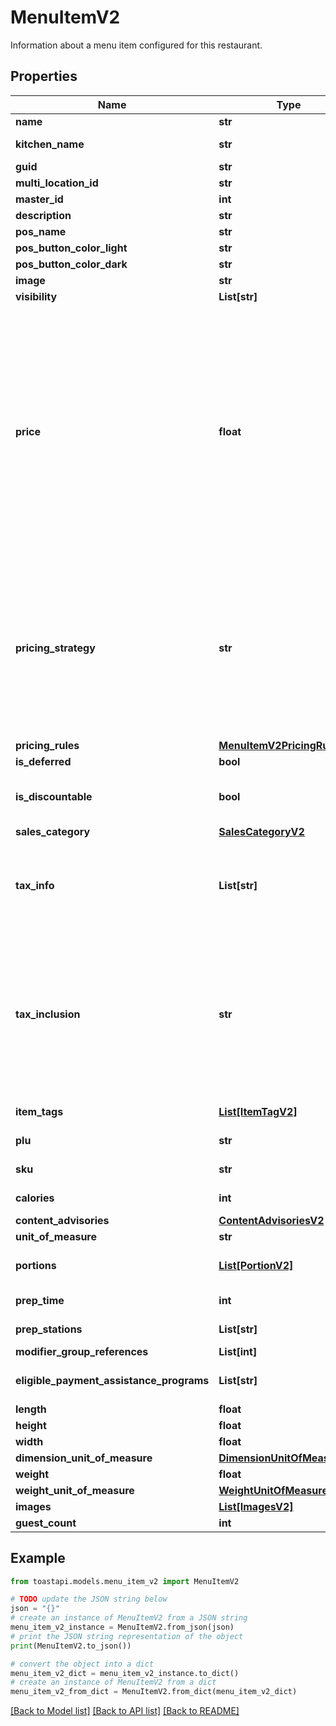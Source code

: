 # MenuItemV2

Information about a menu item configured for this restaurant. 

## Properties

Name | Type | Description | Notes
------------ | ------------- | ------------- | -------------
**name** | **str** | A descriptive name for this menu item, for example, \&quot;Caesar Salad\&quot; or \&quot;Turkey Sandwich\&quot;.  | [optional] 
**kitchen_name** | **str** | The name of the menu item as it appears on kitchen tickets. The &#x60;kitchenName&#x60; can include both numbers and letters. This value contains an empty string if a kitchen name has not been configured for the menu item.  | [optional] 
**guid** | **str** | A unique identifier for this menu item, assigned by the Toast POS system.  | [optional] 
**multi_location_id** | **str** | An identifier that is used to identify and consolidate menu entities that are versions of each other. | [optional] 
**master_id** | **int** | This value is deprecated. Instead of masterId, use multiLocationId. | [optional] 
**description** | **str** | An optional short description of this menu item.  | [optional] 
**pos_name** | **str** | The button label name that appears for this menu entity in the Toast POS app. | [optional] 
**pos_button_color_light** | **str** | The color of the menu entity&#39;s button on the Toast POS app, when the app is running in light mode. | [optional] 
**pos_button_color_dark** | **str** | The color of the menu entity&#39;s button on the Toast POS app, when the app is running in dark mode. | [optional] 
**image** | **str** | The URL to an image that has been uploaded for this menu entity. | [optional] 
**visibility** | **List[str]** | An array of strings that indicate where this menu entity is visible. | [optional] 
**price** | **float** | The price of this menu item.  In Toast Web, menu items may have prices assigned to them individually, or they may inherit them from a parent menu group. The &#x60;price&#x60; value reflects the menu item&#39;s fully resolved pricing configuration in the following ways:    * For base prices, the &#x60;price&#x60; value is populated with the specified base price.      * For menu-specific prices, the &#x60;price&#x60; value is resolved based on the current menu. For example, consider a menu item that is included in both Lunch and Dinner menus and is priced at $10 for the Lunch menu and $12 for the Dinner menu. In the fully resolved JSON returned by the menus API, this menu item would appear twice, once as a child of the Lunch menu with a &#x60;price&#x60; value of $10, and again as a child of the Dinner menu with a &#x60;price&#x60; value of $12.      If this same menu item is added to a Breakfast menu but a menu-specific price is not defined for the Breakfast menu, then the &#x60;price&#x60; value for the instance of the menu item that appears in the Breakfast menu JSON is populated with the base price from the menu-specific price configuration. Menu-specific price configurations include a base price that functions as a default price when a menu-specific price cannot be resolved.    * For location-specific prices, the &#x60;price&#x60; value is resolved based on the current location. For example, consider a menu item that costs $15 in the Boston location and $20 in the New York location. When you retrieve menu data for the Boston location, this menu item&#39;s &#x60;price&#x60; value is $15. When you retrieve menu data for the New York location, the menu item&#39;s &#x60;price&#x60; value is $20.      * For time-specific prices, the &#x60;price&#x60; value is populated with the base price that is specified as part of the time-specific price configuration. This base price functions as a default price for the menu item during times of the day when a time-specific price has not been defined. For example, consider a menu item that costs $8 from noon to 2pm and $10 during the rest of the day. The &#x60;price&#x60; value for this item would be $10. You must use the &#x60;pricingStrategy&#x60; and &#x60;pricingRules&#x60; values for this menu item to calculate the price of the item during time periods for which a time-specific price has been defined.      * For size prices, the &#x60;price&#x60; value is null. You must use this menu item&#39;s &#x60;pricingStrategy&#x60; and &#x60;pricingRules&#x60; values to calculate the price of the item for different sizes.      * For open prices, the &#x60;price&#x60; value is null.       If the menu item is priced using a price level, the &#x60;price&#x60; value reflects the pricing strategy used for that price level, using the same logic described above. For example, consider a price level that applies a size price to the menu items it is assigned to. In this scenario, the &#x60;price&#x60; value is null and you must use the menu item&#39;s &#x60;pricingStrategy&#x60; and &#x60;pricingRules&#x60; values to calculate the price of the item for different sizes.    For more information on menu item pricing and pricing strategies, see the &lt;a href&#x3D;\&quot;https://doc.toasttab.com/doc/platformguide/adminToastPosPricingFeatures.html\&quot;&gt;Menu Pricing&lt;/a&gt; section in the Toast Platform Guide.  | [optional] 
**pricing_strategy** | **str** | A string that represents the pricing strategy used for this menu item.  You use the &#x60;pricingStrategy&#x60; value, in conjunction with the &#x60;pricingRules&#x60; value, to calculate the price for a menu item that uses the Time Specific Price or Size Price pricing strategy.  In Toast Web, menu items may have pricing strategies assigned to them individually, or they may inherit them from a parent menu group. The &#x60;pricingStrategy&#x60; value indicates the menu item&#39;s fully resolved pricing strategy. If the menu item is priced using the:   * Base Price pricing strategy, then the &#x60;pricingStrategy&#x60; value is BASE_PRICE.   * Menu Specific Price pricing strategy, then the &#x60;pricingStrategy&#x60; value is MENU_SPECIFIC_PRICE.   * Time Specific Price pricing strategy, then the &#x60;pricingStrategy&#x60; value is TIME_SPECIFIC_PRICE.   * Size Price pricing strategy, then the &#x60;pricingStrategy&#x60; value is SIZE_PRICE.   * Open Price pricing strategy, then the &#x60;pricingStrategy&#x60; value is OPEN_PRICE.  If the menu item is priced using the Location Specific Price pricing strategy, then the &#x60;pricingStrategy&#x60; value indicates which pricing strategy is used at the current location. For example, consider a menu item that uses a menu-specific price at the Boston location and a base price at the New York location. When you retrieve the menu data for the Boston location, the &#x60;pricingStrategy&#x60; for the menu item is MENU_SPECIFIC_PRICE. When you retrieve menu data for the New York location, the &#x60;pricingStrategy&#x60; for the menu item is BASE_PRICE.  If the menu item is priced using a price level, then the &#x60;pricingStrategy&#x60; value indicates which pricing strategy is used for that price level. For example, if the \&quot;Draft Beer\&quot; pricing level uses a time-specific price, then the &#x60;pricingStrategy&#x60; value for a menu item that is assigned the \&quot;Draft Beer\&quot; pricing level is TIME_SPECIFIC_PRICE.  If the &#x60;pricingStrategy&#x60; value is BASE_PRICE or MENU_SPECIFIC_PRICE, you can retrieve the menu item&#39;s price from its &#x60;price&#x60; value.  If the &#x60;pricingStrategy&#x60; value is TIME_SPECIFIC_PRICE or SIZE_PRICE, you must use the rules provided in _this menu item&#39;s_ &#x60;pricingRules&#x60; value to calculate the price for it.  | [optional] 
**pricing_rules** | [**MenuItemV2PricingRules**](MenuItemV2PricingRules.md) |  | [optional] 
**is_deferred** | **bool** | Indicates whether this menu item should be considered deferred revenue.  | [optional] 
**is_discountable** | **bool** | Indicates whether this menu item can be discounted.  **_Important_** The orders API _does not validate_ against the &#x60;isDiscountable&#x60; value. If you submit an order that applies a discount to a menu item whose &#x60;isDiscountable&#x60; value is FALSE, the orders API will not fail the order but it will set the discount amount on the menu item to $0.00. If you are using the menus API to build an ordering application, be sure to inspect the &#x60;isDiscountable&#x60; value of the menu items to ensure that your ordering application does not allow an item to be discounted if its &#x60;isDiscountable&#x60; value is FALSE.  | [optional] 
**sales_category** | [**SalesCategoryV2**](SalesCategoryV2.md) |  | [optional] 
**tax_info** | **List[str]** | An array of GUIDs for the tax rates that apply to this menu item.  Note that a menu item&#39;s tax rates may get overridden if a modifier option is applied to it and that modifier option is configured so that it overrides its parent menu item&#39;s tax rates. See &lt;a href&#x3D;\&quot;https://doc.toasttab.com/doc/devguide/apiUsingTaxInfoAndModifierOptionTaxInfoToCalculateTaxesForMenuItemsAndModOptions.html\&quot;&gt;Using taxInfo and modifierOptionTaxInfo to calculate taxes for menu items and modifier options&lt;/a&gt; in the Toast Developer Guide for more information.               To retrieve full configuration data for a tax rate, use the &#x60;/taxRates/{guid}&#x60; endpoint in the configuration API.  _Important:_ The &#x60;taxInfo&#x60; value is intended to help you display prices but the &#x60;/prices&#x60; endpoint of the orders API is the only supported way to determine the prices of orders that you submit to the orders API. See &lt;a href&#x3D;\&quot;https://doc.toasttab.com/doc/devguide/apiOrderPrices.html\&quot;&gt;Order prices&lt;/a&gt; in the Toast Developer Guide for more information.  | [optional] 
**tax_inclusion** | **str** | A string that represents the tax inclusion setting for this menu item. Possible values include:  * &#x60;TAX_INCLUDED&#x60;: The menu item&#39;s price includes taxes. You should not display additional tax on top of the menu item price in your ordering UI. * &#x60;TAX_NOT_INCLUDED&#x60;: The menu item&#39;s price does not include taxes. You should display tax values alongside the menu item price in your ordering UI. * &#x60;SMART_TAX&#x60;: The menu item is using smart tax, a feature that allows a restaurant to configure menu item prices to include or not include taxes, depending on the section of the restaurant that the item is ordered in (for example, the bar or the dining room). For example, a guest can order an item at either the bar or in the main dining room. To prevent bartenders from having to handle coins, which can slow down service, and to make tipping easier, the restaurant wants the price of the item to be a whole number that includes tax when it is ordered at the bar. In the main dining room, where speed of service is less of a concern, the restaurant doesn&#39;t want the item&#39;s price to include tax, so that it doesn&#39;t lose out on the extra revenue.  Typically, the smart tax setting is used for in-store workflows where the efficiency of money handling is a priority. As such, it doesn&#39;t apply to online ordering integrations. If a menu item&#39;s &#x60;taxInclusion&#x60; value is set to &#x60;SMART_TAX&#x60;, your ordering integration should treat the menu item as if tax is not included. For more information on the smart tax feature, see &lt;a href&#x3D;\&quot;https://doc.toasttab.com/doc/platformguide/adminSmartTax.html\&quot;&gt;Smart tax&lt;/a&gt; in the Toast Platform Guide.  _Note:_ A menu item&#39;s tax inclusion setting is inherited by any modifiers that are applied to that menu item. For more information, see &lt;a href&#x3D;\&quot;https://doc.toasttab.com/doc/platformguide/adminTaxesOnModifiers.html#adminModifierTaxInteraction\&quot;&gt;Tax functionality interaction&lt;/a&gt; in the Toast Platform Guide.  | [optional] 
**item_tags** | [**List[ItemTagV2]**](ItemTagV2.md) | An array of &#x60;ItemTag&#x60; objects that are assigned to this menu item. Item tags are used to assign identifying characteristics to a menu item, for example, vegetarian, gluten-free, or alcohol.  | [optional] 
**plu** | **str** | The price lookup (PLU) code for this menu item. The PLU code can include both numbers and letters. This value contains an empty string if a PLU code has not been defined.  | [optional] 
**sku** | **str** | The stock keeping unit (SKU) identifier for this menu item. The SKU identifier can include both numbers and letters. This value contains an empty string if a SKU has not been defined.  | [optional] 
**calories** | **int** | The number of calories in this menu item. The calories value can be any positive or negative integer, or zero. This value is null if a calories amount has not been configured for the menu item.  | [optional] 
**content_advisories** | [**ContentAdvisoriesV2**](ContentAdvisoriesV2.md) |  | [optional] 
**unit_of_measure** | **str** | The unit of measure used to determine the price of the item. For example, $10.00 per gram.  | [optional] 
**portions** | [**List[PortionV2]**](PortionV2.md) | An array of &#x60;Portion&#x60; objects that define the portions that can be used with this menu item. For example, for a pizza menu item, you could define 1st Half and 2nd Half portions. See &lt;a href&#x3D;\&quot;https://doc.toasttab.com/doc/platformguide/adminPortionsOverview.html\&quot;&gt;Portions overview&lt;/a&gt; in the Toast Platform Guide for more information on portions.  | [optional] 
**prep_time** | **int** | The amount of time, in seconds, that it takes to prepare this menu item. This value is null if a prep time has not been specified for the menu item.&lt;br&gt; &lt;br&gt; *Related topics*&lt;br&gt; &lt;a href&#x3D;\&quot;https://doc.toasttab.com/doc/platformguide/adminFireByPrepTime.html\&quot;&gt;Using prep times to automate item firing&lt;/a&gt;&lt;br&gt;  | [optional] 
**prep_stations** | **List[str]** | An array of GUIDs for the prep stations that have been assigned to this menu item. This array is empty if no prep stations have been assigned.&lt;br&gt; &lt;br&gt; *Related topics:*&lt;br&gt; &lt;a href&#x3D;\&quot;https://doc.toasttab.com/doc/platformguide/platformKitchenRoutingOverview.html\&quot;&gt;Routing to prep stations&lt;/a&gt;  | [optional] 
**modifier_group_references** | **List[int]** | An array of &#x60;referenceId&#x60;s for &#x60;ModifierGroup&#x60; objects. These objects define the modifier groups that apply to this menu item.  | [optional] 
**eligible_payment_assistance_programs** | **List[str]** | An array of strings that indicate which payment assistance programs may be used to pay for this menu item. Possible values include:  * &#x60;SNAP&#x60;: Supplemental Nutrition Assistance Program * &#x60;EBT_CASH&#x60;: Electronic Benefit Transfer Cash  The array is empty if no payment assistance programs have been assigned to the menu item.  | [optional] 
**length** | **float** | The length of the menu item. | [optional] 
**height** | **float** | The height of the menu item. | [optional] 
**width** | **float** | The width of the menu item. | [optional] 
**dimension_unit_of_measure** | [**DimensionUnitOfMeasureV2**](DimensionUnitOfMeasureV2.md) |  | [optional] 
**weight** | **float** | The weight of the menu item. | [optional] 
**weight_unit_of_measure** | [**WeightUnitOfMeasureV2**](WeightUnitOfMeasureV2.md) |  | [optional] 
**images** | [**List[ImagesV2]**](ImagesV2.md) |  | [optional] 
**guest_count** | **int** | The number of guests this menu item serves. | [optional] 

## Example

```python
from toastapi.models.menu_item_v2 import MenuItemV2

# TODO update the JSON string below
json = "{}"
# create an instance of MenuItemV2 from a JSON string
menu_item_v2_instance = MenuItemV2.from_json(json)
# print the JSON string representation of the object
print(MenuItemV2.to_json())

# convert the object into a dict
menu_item_v2_dict = menu_item_v2_instance.to_dict()
# create an instance of MenuItemV2 from a dict
menu_item_v2_from_dict = MenuItemV2.from_dict(menu_item_v2_dict)
```
[[Back to Model list]](../README.md#documentation-for-models) [[Back to API list]](../README.md#documentation-for-api-endpoints) [[Back to README]](../README.md)


